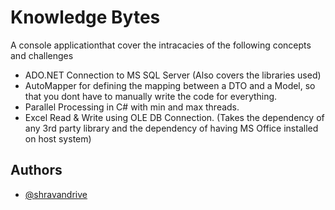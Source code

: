 # Knowledge Bytes 

A console applicationthat cover the intracacies of the following concepts and challenges

- ADO.NET Connection to MS SQL Server (Also covers the libraries used)
- AutoMapper for defining the mapping between a DTO and a Model, so that you dont have to manually write the code for everything.
- Parallel Processing in C# with min and max threads.
- Excel Read & Write using OLE DB Connection. (Takes the dependency of any 3rd party library and the dependency of having MS Office installed on host system)



## Authors

- [@shravandrive](https://www.github.com/shravanDrive)
